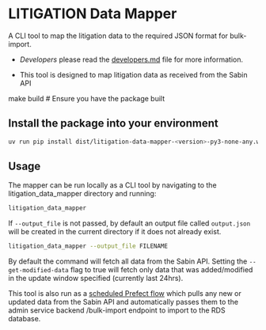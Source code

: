 # LITIGATION Data Mapper

A CLI tool to map the litigation data to the required JSON format for
bulk-import.

- _Developers_ please read the [developers.md](docs/setup/developers.md) file
  for more information.

- This tool is designed to map litigation data as received from the Sabin API

make build # Ensure you have the package built

## Install the package into your environment

```bash
uv run pip install dist/litigation-data-mapper-<version>-py3-none-any.whl
```

## Usage

The mapper can be run locally as a CLI tool by navigating to the
litigation_data_mapper directory and running:

```bash
litigation_data_mapper
```

If `--output_file` is not passed, by default an output file called `output.json`
will be created in the current directory if it does not already exist.

```bash
litigation_data_mapper --output_file FILENAME
```

By default the command will fetch all data from the Sabin API. Setting the
`--get-modified-data` flag to true will fetch only data that was added/modified
in the update window specified (currently last 24hrs).

This tool is also run as a
[scheduled Prefect flow](https://app.prefect.cloud/account/4b1558a0-3c61-4849-8b18-3e97e0516d78/workspace/1753b4f0-6221-4f6a-9233-b146518b4545/deployments?deployments.flowOrDeploymentNameLike=litigation)
which pulls any new or updated data from the Sabin API and automatically passes
them to the admin service backend /bulk-import endpoint to import to the RDS
database.
